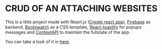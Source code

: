 # CRUD OF AN ATTACHING WEBSITES

This is a little project made with React.js ([Create react app](http://create-react-app.dev/ "Create react app")), [Firebase](http://firebase.google.com/ "Firebase") as backend, [Bootswatch](http://bootswatch.com/ "Bootswatch") as a CSS template, [React-toastify](http://fkhadra.github.io/react-toastify "React-toastify") for popups messages and [ContextAPI](https://reactjs.org/docs/context.html "ContextAPI") to maintain the fullstate of the app.

You can take a look of it in [here](https://websitecatcher.netlify.app/ "here").
